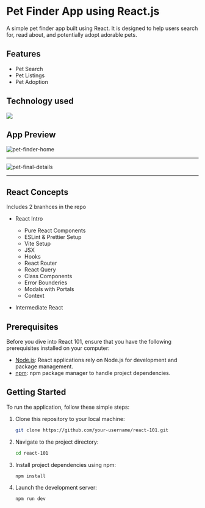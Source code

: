 # Pet Finder App using React.js

A simple pet finder app built using React. It is designed to help users search for, read about, and potentially adopt adorable pets.

## Features
- Pet Search
- Pet Listings
- Pet Adoption

## Technology used
<img src="https://skillicons.dev/icons?i=react,js,html,css,vite" />

## App Preview
![pet-finder-home](https://github.com/JohanurRahman/react-101/assets/42015613/29c4a0da-7838-4a9c-b6c7-35bff1e0d869) <hr>
![pet-final-details](https://github.com/JohanurRahman/react-101/assets/42015613/cb99e9ef-94b7-45ff-89f3-f19112b89881) <hr>

## React Concepts
Includes 2 branhces in the repo
- React Intro
   - Pure React Components
   - ESLint & Prettier Setup
   - Vite Setup
   - JSX
   - Hooks
   - React Router
   - React Query
   - Class Components
   - Error Bounderies
   - Modals with Portals
   - Context

- Intermediate React

## Prerequisites

Before you dive into React 101, ensure that you have the following prerequisites installed on your computer:

- [Node.js](https://nodejs.org/): React applications rely on Node.js for development and package management.
- [npm](https://www.npmjs.com/): npm package manager to handle project dependencies.


## Getting Started

To run the application, follow these simple steps:

1. Clone this repository to your local machine:

   ```bash
   git clone https://github.com/your-username/react-101.git

2. Navigate to the project directory:

   ```bash
   cd react-101
   
3. Install project dependencies using npm:

   ```bash
   npm install

4. Launch the development server:

   ```bash
   npm run dev

